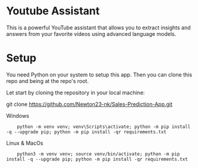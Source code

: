 # Youtube Assistant
This is a powerful YouTube assistant that allows you to extract insights and answers from your favorite videos using advanced language models.

# Setup
You need Python on your system to setup this app. Then you can clone this repo and being at the repo's root.

Let start by cloning the repository in your local machine:

git clone https://github.com/Newton23-nk/Sales-Prediction-App.git

Windows
``````
    python -m venv venv; venv\Scripts\activate; python -m pip install -q --upgrade pip; python -m pip install -qr requirements.txt 
``````

Linux & MacOs
``````
    python3 -m venv venv; source venv/bin/activate; python -m pip install -q --upgrade pip; python -m pip install -qr requirements.txt
``````  

